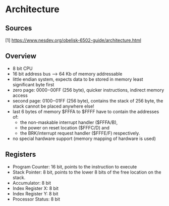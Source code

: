# Architecture

## Sources

[1] https://www.nesdev.org/obelisk-6502-guide/architecture.html

## Overview

- 8 bit CPU
- 16 bit address bus --> 64 Kb of memory addressable
- little endian system, expects data to be stored in memory least significant byte first
- zero page: $0000-$00FF (256 byte), quicker instructions, indirect memory access
- second page: $0100-$01FF (256 byte), contains the stack of 256 byte, the stack cannot be placed anywhere else!
- last 6 bytes of memory $FFFA to $FFFF have to contain the addresses of:
  - the non-maskable interrupt handler ($FFFA/B), 
  - the power on reset location ($FFFC/D) and 
  - the BRK/interrupt request handler ($FFFE/F) respectively.
- no special hardware support (memory mapping of hardware is used)

## Registers

- Program Counter: 16 bit, points to the instruction to execute
- Stack Pointer: 8 bit, points to the lower 8 bits of the free location on the stack.
- Accumulator: 8 bit
- Index Register X: 8 bit
- Index Register Y: 8 bit
- Processor Status: 8 bit